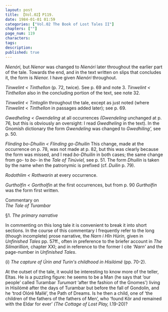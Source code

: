 ```yaml
---
layout: post
title: 【Vol.02】P119.
date: 1984-01-01 01:59
categories: ["Vol.02 The Book of Lost Tales II"]
chapters: [""]
page_num: 119
characters: 
tags: 
description: 
published: true
---
```


<p style="text-indent: 0;">
<I>Nienóri,</I> but <I>Nienor</I> was changed to <I>Nienóri</I> later throughout the earlier part of the tale. Towards the end, and in the text written on slips that concludes it, the form is <I>Nienor.</I> I have given <I>Nienóri</I> throughout.
</p>

<I>Tinwelint     < Tinthellon</I> (p. 72, twice). See p. 69 and note 3. <I>Tinwelint < Tinthellon</I> also in the concluding portion of the text, see note 32.

<I>Tinwelint     < Tintoglin</I> throughout the tale, except as just noted (where <I>Tinwelint</I> < <I>Tinthellon</I> in passages added later); see p. 69.

<I>Gwedheling       < Gwendeling</I> at all occurrences <I>(Gwendeling</I> unchanged at p. 76, but this is obviously an oversight: I read <I>Gwedheling</I> in the text). In the Gnomish dictionary the form <I>Gwendeling</I> was changed to <I>Gwedhiling’,</I> see p. 50.

<I>Flinding bo-Dhuilin < Flinding go-Dhuilin</I> This change, made at the occurrence on p. 78, was not made at p. 82, but this was clearly because the form was missed, and I read <I>bo-Dhuilin</I> in both cases; the same change from go- to <I>bo-</I> in the <I>Tale of Tinúviel,</I> see p. 51. The form <I>Dhuilin</I> is taken by the name when the patronymic is prefixed (cf. <I>Duilin</I> p. 79).

<I>Rodothlim     < Rothwarin</I> at every occurrence.

<I>Gurtholfin     < Gortholfin</I> at the first occurrences, but from p. 90 <I>Gurtholfin</I> was the form first written.

Commentary on<BR><I>The Tale of Turambar</I>

§1.     <I>The primary narrative</I>

In commenting on this long tale it is convenient to break it into short sections. In the course of this commentary I frequently refer to the long (though incomplete) prose narrative, the <I>Narn i Hîn Húrin,</I> given in <I>Unfinished Tales</I> pp. 57ff., often in preference to the briefer account in <I>The Silmarillion,</I> chapter XXI; and in reference to the former I cite <I>‘Narn’</I> and the page-number in <I>Unfinished Tales</I>.

(i)  <I>The capture of Úrin and Turin's childhood in Hisilómë</I> (pp. 70-2).

At the outset of the tale, it would be interesting to know more of the teller, Eltas. He is a puzzling figure: he seems to be a Man (he says that ‘our people’ called Turambar <I>Turumart</I> ‘after the fashion of the Gnomes') living in Hisilómë after the days of Turambar but before the fall of Gondolin, and he ‘trod Olórë Mallë’, the Path of Dreams. Is he then a child, one of ‘the children of the fathers of the fathers of Men’, who ‘found Kôr and remained with the Eldar for ever’ <I>(The Cottage of Lost Play,</I> I.19-20)?


